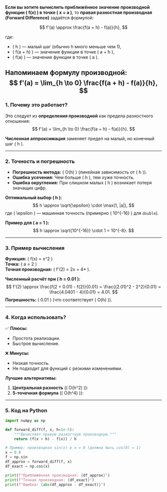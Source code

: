 **Если вы хотите вычислить приближённое значение производной функции \( f(x) \) в точке \( x = a \)**, то **правая разностная производная (Forward Difference)** задаётся формулой:

$$
f'(a) \approx \frac{f(a + h) - f(a)}{h},
$$

где:
- \( h \) — малый шаг (обычно h много меньше чем 1),
- \( f(a + h) \) — значение функции в точке \( a + h \),
- \( f(a) \) — значение функции в точке \( a \).

**Напоминаем формулу производной:**
$$
f'(a) = \lim_{h \to 0} \frac{f(a + h) - f(a)}{h},
$$
---

### **1. Почему это работает?**
Это следует из **определения производной** как предела разностного отношения:
$$
f'(a) = \lim_{h \to 0} \frac{f(a + h) - f(a)}{h}.
$$

**Численная аппроксимация** заменяет предел на малый, но конечный шаг \( h \).

---

### **2. Точность и погрешность**
- **Погрешность метода:** \( O(h) \) (линейная зависимость от \( h \)).
- **Ошибка усечения:** Чем больше \( h \), тем хуже точность.
- **Ошибка округления:** При слишком малых \( h \) возникает потеря значащих цифр.

**Оптимальный выбор \( h \):**
$$
h \approx \sqrt{\epsilon} \cdot \max(1, |a|),
$$
где \( \epsilon \) — машинная точность (примерно \( 10^{-16} \) для `double`).

**Пример для \( a = 1 \):**
$$
h \approx \sqrt{10^{-16}} \cdot 1 = 10^{-8}.
$$

---

### **3. Пример вычисления**
**Функция:** \( f(x) = x^2 \)  
**Точка:** \( a = 2 \)  
**Точная производная:** \( f'(2) = 2x = 4* \).

**Численный расчёт при \( h = 0.01 \):**
$$
f'(2) \approx \frac{f(2 + 0.01) - f(2)}{0.01} = \frac{(2.01)^2 - 2^2}{0.01} = \frac{4.0401 - 4}{0.01} = 4.01.
$$
**Погрешность:** \( 0.01 \) (что соответствует \( O(h) \)).

---

### **4. Когда использовать?**
✅ **Плюсы:**
- Простота реализации.
- Быстрое вычисление.

❌ **Минусы:**
- Низкая точность.
- Не подходит для функций с резкими изменениями.

**Лучшие альтернативы:**
1. **Центральная разность** (\( O(h^2) \)):   
2. **5-точечная формула** (\( O(h^4) \)):

---

### **5. Код на Python**
```python
import numpy as np

def forward_diff(f, x, h=1e-5):
    """Вычисляет правую разностную производную."""
    return (f(x + h) - f(x)) / h

# Пример: производная sin(x) в x = 0 (должна быть cos(0) = 1)
x = 0.0
f = np.sin
df_approx = forward_diff(f, x)
df_exact = np.cos(x)

print(f"Приближённая производная: {df_approx}")
print(f"Точная производная: {df_exact}")
print(f"Ошибка: {abs(df_approx - df_exact)}")
```

